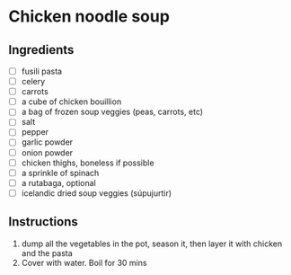 # Chicken noodle soup

## Ingredients
- [ ] fusili pasta
- [ ] celery
- [ ] carrots
- [ ] a cube of chicken bouillion
- [ ] a bag of frozen soup veggies (peas, carrots, etc)
- [ ] salt
- [ ] pepper
- [ ] garlic powder
- [ ] onion powder
- [ ] chicken thighs, boneless if possible
- [ ] a sprinkle of spinach
- [ ] a rutabaga, optional
- [ ] icelandic dried soup veggies (súpujurtir)

## Instructions
1. dump all the vegetables in the pot, season it, then layer it with chicken and the pasta
2. Cover with water. Boil for 30 mins